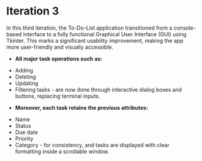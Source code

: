 # Iteration 3
In this third iteration, the To-Do-List application transitioned from a console-based interface to a fully functional Graphical User Interface (GUI) using Tkinter. This marks a significant usability improvement, making the app more user-friendly and visually accessible.

* **All major task operations such as:**
- Adding
- Deleting
- Updating
- Filtering tasks - are now done through interactive dialog boxes and buttons, replacing terminal inputs.

* **Moreover, each task retains the previous attributes:**
- Name
- Status
- Due date
- Priority
- Category - for consistency, and tasks are displayed with clear formatting inside a scrollable window.

